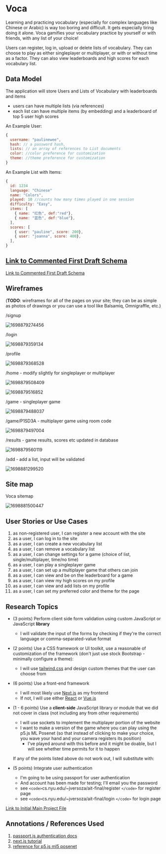 # Voca

Learning and practicing vocabulary (especially for complex languages like Chinese or Arabic) is way too boring and difficult. It gets especially tiring doing it alone. Voca gamifies your vocabulary practice by yourself or with friends, with any list of your choice!

Users can register, log in, upload or delete lists of vocabulary. They can choose to play as either singleplayer or multiplayer, or with or without time as a factor. They can also view leaderboards and high scores for each vocabulary list.

## Data Model

The application will store Users and Lists of Vocabulary with leaderboards and items

* users can have multiple lists (via references)
* each list can have multiple items (by embedding) and a leaderboard of top 5 user high scores

An Example User:

```javascript
{
  username: "paulinewee",
  hash: // a password hash,
  lists: // an array of references to List documents
  color: //color preference for customization
  theme: //theme preference for customization
}
```

An Example List with Items:

```javascript
{
  id: 1234
  language: "Chinese"
  name: "Colors",
  played: 10 //counts how many times played in one session
  difficulty: "Easy",
  items: [
    { name: "红色", def:"red"},
    { name: "蓝色", def:"blue"},
  ],
  scores: [
    { user: "pauline", score: 200},
    { user: "joanna", score: 400},
  ],
}
```

## [Link to Commented First Draft Schema](db.mjs)

[Link to Commented First Draft Schema](db.mjs)

## Wireframes

(__TODO__: wireframes for all of the pages on your site; they can be as simple as photos of drawings or you can use a tool like Balsamiq, Omnigraffle, etc.)

/signup

![1698879274456](image/README/1698879274456.png)

/login

![1698879359134](image/README/1698879359134.png)

/profile

![1698879368528](image/README/1698879368528.png)

/home - modify slightly for singleplayer or multiplayer

![1698879508409](image/README/1698879508409.png)

![1698879516852](image/README/1698879516852.png)

/game - singleplayer game

![1698879488037](image/README/1698879488037.png)

/game/P1SD3A - multiplayer game using room code

![1698879497004](image/README/1698879497004.png)

/results - game results, scores etc updated in database

![1698879560119](image/README/1698879560119.png)

/add - add a list, input will be validated

![1698881299520](image/README/1698881299520.png)

## Site map

Voca sitemap

![1698881500447](image/README/1698881500447.png)

## User Stories or Use Cases

1. as non-registered user, I can register a new account with the site
2. as a user, I can log in to the site
3. as a user, I can create a new vocabulary list
4. as a user, I can remove a vocabulary list
5. as a user, I can change settings for a game (choice of list, single/multiplayer, time/no time)
6. as a user, I can play a singleplayer game
7. as a user, I can set up a multiplayer game that others can join
8. as a user, I can view and be on the leaderboard for a game
9. as a user, I can view my high scores on my profile
10. as a user, I can view and add lists on my profile
11. as a user, I can set my preferred color and theme for the page

## Research Topics

* (3 points) Perform client side form validation using custom JavaScript or JavaScript **library**

  * I will validate the input of the forms by checking if they're the correct language or comma-separated-value format
* (2 points) Use a CSS framework or UI toolkit, use a reasonable of customization of the framework (don't just use stock Bootstrap - minimally configure a theme):

  * I will use [tailwind.css](https://tailwindcss.com/) and design custom themes that the user can choose from
* (6 points) Use a front-end framework

  * I will most likely use [Next.js](https://nextjs.org/) as my frontend
  * If not, I will use either [React](https://reactjs.org/) or [Vue.js](https://vuejs.org/)
* (1 - 6 points) Use a **client-side** JavaScript library or module that we did not cover in class (not including any from other requirements)

  * I will use sockets to implement the multiplayer portion of the website
  * I want to make a version of the game where you can play using the p5.js ML Posenet (so that instead of clicking to make your choice, you wave your hand and your camera registers its position)
    * I've played around with this before and it might be doable, but I will see whether time permits for it to happen

  If any of the points listed above do not work out, I will substitute with:
* (5 points) Integrate user authentication

  * I'm going to be using passport for user authentication
  * And account has been made for testing; I'll email you the password
  * see `<code>`cs.nyu.edu/~jversoza/ait-final/register `</code>` for register page
  * see `<code>`cs.nyu.edu/~jversoza/ait-final/login `</code>` for login page

[Link to Initial Main Project File](app.mjs)

## Annotations / References Used

1. [passport.js authentication docs](http://passportjs.org/docs)
2. [next.js tutorial]()
3. [reference for p5.js ml5 posenet](https://editor.p5js.org/kylemcdonald/sketches/H1OoUd9h7)
